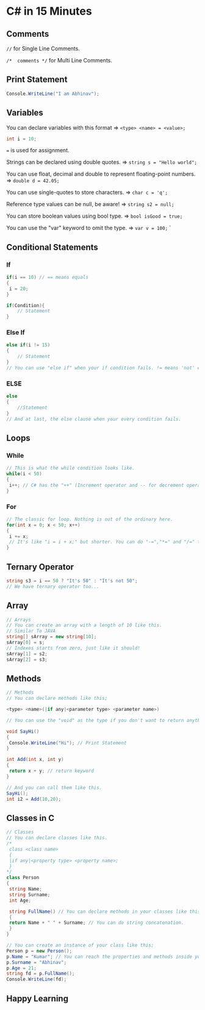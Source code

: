 # C# in 15 Minutes

## Comments

`//` for Single Line Comments.

`/*  comments */` for Multi Line Comments.

## Print Statement

```c#
Console.WriteLine("I am Abhinav");
```

## Variables

You can declare variables with this format => `<type> <name> = <value>;`

```C#
int i = 10;
```

`=` is used for assignment.

Strings can be declared using double quotes. => `string s = "Hello world";`

You can use float, decimal and double to represent floating-point numbers. => `double d = 42.05;`

You can use single-quotes to store characters. => `char c = 'q';`

Reference type values can be null, be aware! => `string s2 = null;`

You can store boolean values using bool type. => `bool isGood = true;`

 You can use the "var" keyword to omit the type. => `var v = 100;`
`

## Conditional Statements

### If

```C#
if(i == 10) // == means equals
{
 i = 20;
}

if(Condition){
    // Statement
}
```

### Else If

```C#
else if(i != 15) 
{
    // Statement
}
// You can use "else if" when your if condition fails. != means 'not' equals by the way.
```

### ELSE

```C#
else 
{
    //Statement
}
// And at last, the else clause when your every condition fails.

```

## Loops

### While

```C#
// This is what the while condition looks like.
while(i < 50) 
{
 i++; // C# has the "++" (Increment operator and -- for decrement operator) too.
}
```

### For

```C#
// The classic for loop. Nothing is out of the ordinary here.
for(int x = 0; x < 50; x++) 
{
 i += x; 
 // It's like "i = i + x;" but shorter. You can do "-=","*=" and "/=" too if you want to do your math like that.
}
```

## Ternary Operator

```C#
string s3 = i == 50 ? "It's 50" : "It's not 50"; 
// We have ternary operator too...
```

## Array

```C#
// Arrays
// You can create an array with a length of 10 like this. 
// Similar To JAVA
string[] sArray = new string[10]; 
sArray[0] = s; 
// Indexes starts from zero, just like it should!
sArray[1] = s2;
sArray[2] = s3;
```

## Methods

```C#
// Methods
// You can declare methods like this; 

<type> <name>(|if any|<parameter type> <parameter name>)

// You can use the "void" as the type if you don't want to return anything.

void SayHi() 
{
 Console.WriteLine("Hi"); // Print Statement
}

int Add(int x, int y)
{
 return x + y; // return keyword
}

// And you can call them like this.
SayHi();
int i2 = Add(10,20);
```

## Classes in C #

```C#
// Classes
// You can declare classes like this.
/*
 class <class name>
 {
 |if any|<property type> <property name>;
 }
*/
class Person
{
 string Name;
 string Surname;
 int Age;

 string FullName() // You can declare methods in your classes like this.
 {
 return Name + " " + Surname; // You can do string concatenation.
 }
}

// You can create an instance of your class like this;
Person p = new Person();
p.Name = "Kumar"; // You can reach the properties and methods inside your class using dot notation.
p.Surname = "Abhinav";
p.Age = 21;
string fd = p.FullName();
Console.WriteLine(fd);
```

## Happy Learning
